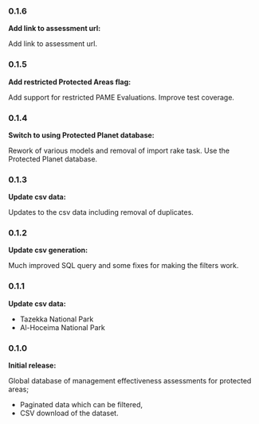 ### 0.1.6

**Add link to assessment url:**

Add link to assessment url.

### 0.1.5

**Add restricted Protected Areas flag:**

Add support for restricted PAME Evaluations.
Improve test coverage.

### 0.1.4

**Switch to using Protected Planet database:**

Rework of various models and removal of import rake task. Use the Protected Planet database.

### 0.1.3

**Update csv data:**

Updates to the csv data including removal of duplicates.

### 0.1.2

**Update csv generation:**

Much improved SQL query and some fixes for making the filters work.

### 0.1.1

**Update csv data:**

* Tazekka National Park
* Al-Hoceima National Park

### 0.1.0

**Initial release:**

Global database of management effectiveness assessments for protected areas;
* Paginated data which can be filtered,
* CSV download of the dataset.
